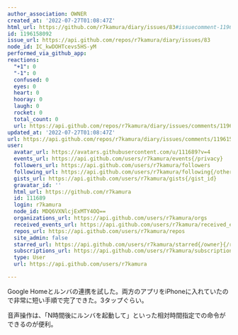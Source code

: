 ```yaml
---
author_association: OWNER
created_at: '2022-07-27T01:08:47Z'
html_url: https://github.com/r7kamura/diary/issues/83#issuecomment-1196158092
id: 1196158092
issue_url: https://api.github.com/repos/r7kamura/diary/issues/83
node_id: IC_kwDOHTcevs5HS-yM
performed_via_github_app: 
reactions:
  "+1": 0
  "-1": 0
  confused: 0
  eyes: 0
  heart: 0
  hooray: 0
  laugh: 0
  rocket: 0
  total_count: 0
  url: https://api.github.com/repos/r7kamura/diary/issues/comments/1196158092/reactions
updated_at: '2022-07-27T01:08:47Z'
url: https://api.github.com/repos/r7kamura/diary/issues/comments/1196158092
user:
  avatar_url: https://avatars.githubusercontent.com/u/111689?v=4
  events_url: https://api.github.com/users/r7kamura/events{/privacy}
  followers_url: https://api.github.com/users/r7kamura/followers
  following_url: https://api.github.com/users/r7kamura/following{/other_user}
  gists_url: https://api.github.com/users/r7kamura/gists{/gist_id}
  gravatar_id: ''
  html_url: https://github.com/r7kamura
  id: 111689
  login: r7kamura
  node_id: MDQ6VXNlcjExMTY4OQ==
  organizations_url: https://api.github.com/users/r7kamura/orgs
  received_events_url: https://api.github.com/users/r7kamura/received_events
  repos_url: https://api.github.com/users/r7kamura/repos
  site_admin: false
  starred_url: https://api.github.com/users/r7kamura/starred{/owner}{/repo}
  subscriptions_url: https://api.github.com/users/r7kamura/subscriptions
  type: User
  url: https://api.github.com/users/r7kamura

---
```

Google Homeとルンバの連携を試した。両方のアプリをiPhoneに入れていたので非常に短い手順で完了できた。3タップぐらい。

音声操作は、「N時間後にルンバを起動して」といった相対時間指定での命令ができるのが便利。